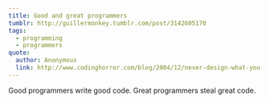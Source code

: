 ```yaml
---
title: Good and great programmers
tumblr: http://guillermonkey.tumblr.com/post/3142605170
tags:
  - programming
  - programmers
quote:
  author: Anonymous
  link: http://www.codinghorror.com/blog/2004/12/never-design-what-you-can-steal.html
---
```


Good programmers write good code. Great programmers steal great code.
